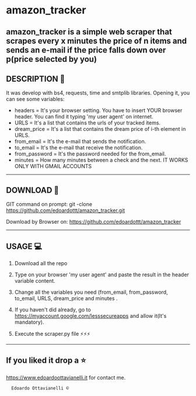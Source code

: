 # amazon_tracker
amazon_tracker is a simple web scraper that scrapes every x minutes the price of n items and sends an e-mail if the price falls down over p(price selected by you)
--------------------------
DESCRIPTION :mega:
--------------------------
It was develop with bs4, requests, time and smtplib libraries. Opening it, you can see some variables:
  - headers = It's your browser setting. You have to insert YOUR browser header. You can find it typing 'my user agent' on internet.
  - URLS = It's a list that contains the urls of your tracked items.
  - dream_price = It's a list that contains the dream price of i-th element in URLS.
  - from_email = It's the e-mail that sends the notification.
  - to_email = It's the e-mail that receive the notification.
  - from_password = It's the password needed for the from_email.
  - minutes = How many minutes between a check and the next.
  IT WORKS ONLY WITH GMAIL ACCOUNTS
--------------------------
DOWNLOAD :satellite:
--------------------------

GIT command on prompt: git -clone https://github.com/edoardottt/amazon_tracker.git

Download by Browser on: https://github.com/edoardottt/amazon_tracker

--------------------------
USAGE :computer:
--------------------------
1) Download all the repo

2) Type on your browser 'my user agent' and paste the result in the header variable content.

3) Change all the variables you need (from_email, from_password, to_email, URLS, dream_price and minutes . 

4) If you haven't did already, go to https://myaccount.google.com/lesssecureapps and allow it(It's mandatory).

5) Execute the scraper.py file
:zap::zap::zap:
--------------------------
If you liked it drop a :star:
--------------------------

https://www.edoardoottavianelli.it for contact me.


      Edoardo Ottavianelli ©
      
  
